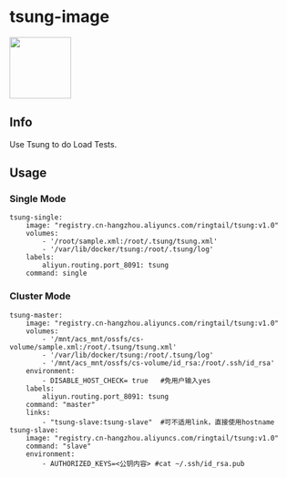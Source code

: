 # tsung-image
<a href="https://cs.console.aliyun.com/#/app/create/step1" target="_blank"><img src="http://moyuan.oss-cn-beijing.aliyuncs.com/github/icon.png"  width=108px/></a>    

## Info  
Use Tsung to do Load Tests.   

## Usage
### Single Mode  

```
tsung-single:
    image: "registry.cn-hangzhou.aliyuncs.com/ringtail/tsung:v1.0"
    volumes:
        - '/root/sample.xml:/root/.tsung/tsung.xml'
        - '/var/lib/docker/tsung:/root/.tsung/log'
    labels:
        aliyun.routing.port_8091: tsung
    command: single
```
### Cluster Mode

```
tsung-master:
    image: "registry.cn-hangzhou.aliyuncs.com/ringtail/tsung:v1.0"
    volumes:
        - '/mnt/acs_mnt/ossfs/cs-volume/sample.xml:/root/.tsung/tsung.xml'
        - '/var/lib/docker/tsung:/root/.tsung/log'
        - '/mnt/acs_mnt/ossfs/cs-volume/id_rsa:/root/.ssh/id_rsa'
    environment:
        - DISABLE_HOST_CHECK= true   #免用户输入yes
    labels:
        aliyun.routing.port_8091: tsung
    command: "master"
    links:
        - "tsung-slave:tsung-slave"  #可不适用link，直接使用hostname
tsung-slave:
    image: "registry.cn-hangzhou.aliyuncs.com/ringtail/tsung:v1.0"
    command: "slave"
    environment:
        - AUTHORIZED_KEYS=<公钥内容> #cat ~/.ssh/id_rsa.pub
```
